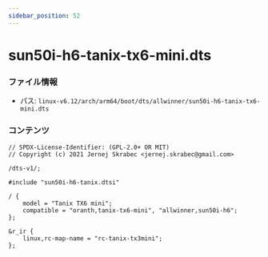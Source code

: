 ```yaml
---
sidebar_position: 52
---
```

# sun50i-h6-tanix-tx6-mini.dts

### ファイル情報

- パス: `linux-v6.12/arch/arm64/boot/dts/allwinner/sun50i-h6-tanix-tx6-mini.dts`

### コンテンツ

```dts
// SPDX-License-Identifier: (GPL-2.0+ OR MIT)
// Copyright (c) 2021 Jernej Skrabec <jernej.skrabec@gmail.com>

/dts-v1/;

#include "sun50i-h6-tanix.dtsi"

/ {
	model = "Tanix TX6 mini";
	compatible = "oranth,tanix-tx6-mini", "allwinner,sun50i-h6";
};

&r_ir {
	linux,rc-map-name = "rc-tanix-tx3mini";
};

```
